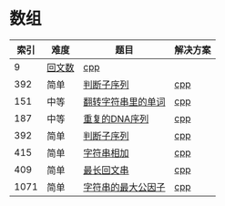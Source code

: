# 数组

|索引|难度|题目|解决方案|
|----|----|----|--------|
|9|[回文数](https://leetcode-cn.com/problems/palindrome-number/)|[cpp](../problem/9_isPalindrome.md)|
|392|简单|[判断子序列](https://leetcode-cn.com/problems/is-subsequence/)|[cpp](../problem/392_isSubsequence.md)|
|151|中等|[翻转字符串里的单词](https://leetcode-cn.com/problems/reverse-words-in-a-string/)|[cpp](../problem/151_reverseWords.md)|
|187|中等|[重复的DNA序列](https://leetcode-cn.com/problems/repeated-dna-sequences/)|[cpp](../problem/187_findRepeatedDnaSequences.md)|
|392|简单|[判断子序列](https://leetcode-cn.com/problems/is-subsequence/)|[cpp](../problem/392_isSubsequence.md)|
|415|简单|[字符串相加](https://leetcode-cn.com/problems/add-strings/)|[cpp](../problem/415_addStrings.md)|
|409|简单|[最长回文串](https://leetcode-cn.com/problems/longest-palindrome/)|[cpp](../problem/409_longestPalindrome.md)|
|1071|简单|[字符串的最大公因子](https://leetcode-cn.com/problems/greatest-common-divisor-of-strings/)|[cpp](../problem/1071_gcdOfStrings.md)|

